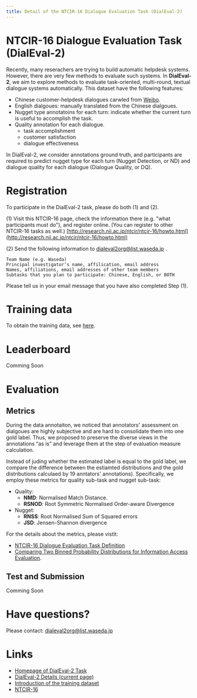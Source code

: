 ```yaml
---
title: Detail of the NTCIR-16 Dialogue Evaluation Task (DialEval-2)
---
```


# NTCIR-16 Dialogue Evaluation Task (DialEval-2)

Recently, many reserachers are trying to build automatic helpdesk systems. However, there are very few methods to evaluate such systems. In **DialEval-2**, we aim to explore methods to evaluate task-oriented, multi-round, textual dialogue systems automatically. This dataset have the following features:

- Chinese customer-helpdesk dialogues carwled from [Weibo](weibo.com).
- English dialgoues: manually translated from the Chinese dialgoues.
- Nugget type annotatoins for each turn: indicate whether the current turn is useful to accomplish the task.
- Quality annotation for each dialogue.
  - task accomplishment
  - customer satisfaction
  - dialogue effectiveness

In DialEval-2, we consider annotations ground truth, and participants are required to predict nugget type for each turn (Nugget Detection, or ND) and dialogue quality for each dialogue (Dialogue Quality, or DQ).

# Registration

To participate in the DialEval-2 task, please do both (1) and (2).

(1) Visit this NTCIR-16 page, check the information there (e.g. "what participants must do"),
and register online. (You can register to other NTCIR-16 tasks as well.)
[http://research.nii.ac.jp/ntcir/ntcir-16/howto.html](http://research.nii.ac.jp/ntcir/ntcir-16/howto.html)

(2) Send the following information to [dialeval2org@list.waseda.jp](mailto:dialeval2org@list.waseda.jp) .

    Team Name (e.g. Waseda)
    Principal investigator’s name, affilication, email address
    Names, affiliations, email addresses of other team members
    Subtasks that you plan to participate: Chinese, English, or BOTH

Please tell us in your email message that you have also completed Step (1).

# Training data

To obtain the training data, see [here](https://dialeval-2.github.io/DCH-2/).

# Leaderboard

Comming Soon

# Evaluation

## Metrics

During the data annotaiton, we noticed that annotators' assessment on dialgoues are highly subjective and are hard to consolidate them into one gold label. Thus, we proposed to preserve the diverse views in the annotations “as is” and leverage them at the step of evaluation measure calculation.

Instead of juding whether the estimated label is equal to the gold label, we compare the difference between the estiamted distributions and the gold distributions calculaed by 19 anntators' annotations). Specifically, we employ these metrics for quality sub-task and nugget sub-task:

- Quality:
  - **NMD**: Normalised Match Distance.
  - **RSNOD**: Root Symmetric Normalised Order-aware Divergence
- Nugget:
  - **RNSS**: Root Normalised Sum of Squared errors
  - **JSD**: Jensen-Shannon divergence

For the details about the metrics, please vistit:

- [NTCIR-16 Dialogue Evaluation Task Definition](https://waseda.app.box.com/v/dialeval2taskdef)
- [Comparing Two Binned Probability Distributions for Information Access Evaluation](https://waseda.app.box.com/v/SIGIR2018preprint).

## Test and Submission

Comming Soon

# Have questions?

Please contact: [dialeval2org@list.waseda.jp](mailto:dialeval2org@list.waseda.jp)

# Links

- [Homepage of DialEval-2 Task](http://sakailab.com/dialeval2/)
- [DialEval-2 Details (current page)](https://dialeval-2.github.io/DCH-2/taskdetails)
- [Introduction of the training dataset](https://dialeval-2.github.io/DCH-2/)
- [NTCIR-16](http://research.nii.ac.jp/ntcir/ntcir-16/index.html)

